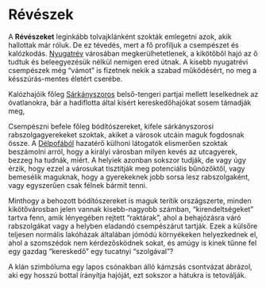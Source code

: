 # Révészek

A **Révészeket** leginkább tolvajklánként szokták emlegetni azok, akik hallottak már róluk. De ez tévedés, mert a fő profiljuk a csempészet és kalózkodás. [Nyugatrév](world:realms:dragon_straits:settlements:westport) városában megkerülhetetlenek, a kikötőből hajó az ő tudtuk és beleegyezésük nélkül nemigen ered útnak. A kisebb nyugatrévi csempészek még “vámot” is fizetnek nekik a szabad működésért, no meg a késszúrás-mentes életért cserébe. 

Kalózhajóik főleg [Sárkányszoros](world:realms:dragon_straits:realm) belső-tengeri partjai mellett leselkednek az óvatlanokra, bár a hadiflotta által kísért kereskedőhajókat sosem támadják meg,

Csempészni befele főleg bódítószereket, kifele sárkányszorosi rabszolgagyerekeket szoktak, akiket a városok utcáin maguk fogdosnak össze. A [Délpofából](world:realms:dragon_straits:settlements:south_jaw) hazatérő külhoni látogatók elismerően szoktak beszámolni arról, hogy a királyi városban milyen kevés az utcagyerek, bezzeg ha tudnák, miért. A helyiek azonban sokszor tudják, de vagy úgy érzik, hogy ezzel a városukat tisztítják meg potenciális bűnözőktől, vagy bemesélik maguknak, hogy a gyerekeknek jobb sorsa lesz rabszolgaként, vagy egyszerűen csak félnek bármit tenni.

Minthogy a behozott bódítószereket is maguk terítik országszerte, minden kikötővárosban jelen vannak kisebb-nagyobb számban, “kirendeltségeket” tartva fenn, amik lényegében rejtett “raktárak”, ahol a behajózásra váró rabszolgákat vagy a helyben eladandó csempészárut tartják. Ezek a külsőre teljesen normális lakóházak általában jómódú környékeken helyezkednek el, ahol a szomszédok nem kérdezősködnek sokat, és amúgy is kinek tűnne fel egy gazdag “kereskedő” egy tucatnyi “szolgával”?

A klán szimbóluma egy lapos csónakban álló kámzsás csontvázat ábrázol, aki egy hosszú bottal írányítja hajóját, ezt sokszor a hátukra is tetoválják.
